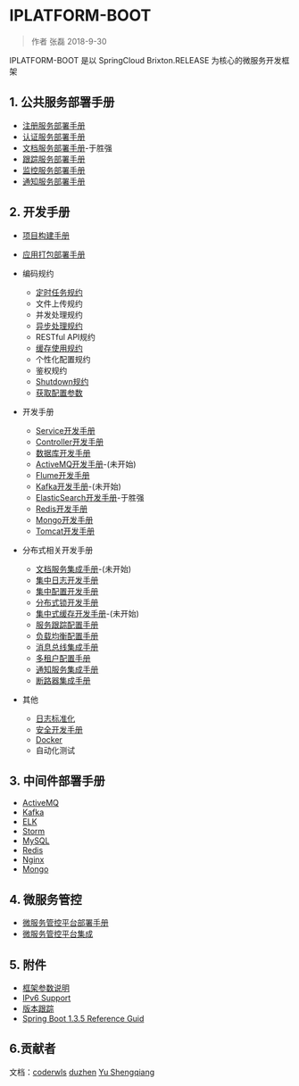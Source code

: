 # IPLATFORM-BOOT

>  作者 张磊 2018-9-30

IPLATFORM-BOOT 是以 SpringCloud Brixton.RELEASE 为核心的微服务开发框架

## 1. 公共服务部署手册

* [注册服务部署手册](iplatform-common/DiscoveryService.md)
* [认证服务部署手册](iplatform-common/AuthService.md)
* [文档服务部署手册](iplatform-common/DfssService.md)-于胜强
* [跟踪服务部署手册](iplatform-common/TraceService.md)
* [监控服务部署手册](iplatform-common/AdminService.md)
* [通知服务部署手册](iplatform-common/NotifyService.md)

## 2. 开发手册

* [项目构建手册](YourFirstProject.md)
* [应用打包部署手册](ProjectBuild.md)
* 编码规约

  * [定时任务规约](developer/coding/Schedule.md)
  * 文件上传规约
  * 并发处理规约
  * [异步处理规约](developer/coding/Async.md)
  * RESTful API规约
  * [缓存使用规约](developer/coding/Cache.md)
  * 个性化配置规约
  * 鉴权规约
  * [Shutdown规约](developer/coding/Shutdown.md)
  * [获取配置参数](developer/coding/Environment.md)
* 开发手册
  * [Service开发手册](developer/service/README.md)
  * [Controller开发手册](developer/controller/README.md)
  * [数据库开发手册](developer/database/README.md)
  * [ActiveMQ开发手册](developer/activemq/README.md)-(未开始)
  * [Flume开发手册](developer/flume/README.md)
  * [Kafka开发手册](developer/kafka/README.md)-(未开始)
  * [ElasticSearch开发手册](developer/elasticsearch/README.md)-于胜强
  * [Redis开发手册](developer/redis/README.md)
  * [Mongo开发手册](developer/mongo/README.md)
  * [Tomcat开发手册](developer/tomcat/README.md)
* 分布式相关开发手册

  * [文档服务集成手册](/developer/dfss/README.md)-(未开始)
  * [集中日志开发手册](/developer/logger/README.md)
  * [集中配置开发手册](/developer/config/README.md)
  * [分布式锁开发手册](developer/distributedlock/README.md)
  * [集中式缓存开发手册](developer/distributedcache/README.md)-(未开始)
  * [服务跟踪配置手册](developer/trace/README.md)
  * [负载均衡配置手册](developer/loadbalance/README.md)
  * [消息总线集成手册](developer/messagebus/README.md)
  * [多租户配置手册](developer/multitenant/README.md)
  * [通知服务集成手册](developer/notify/README.md)
  * [断路器集成手册](developer/hystrix/README.md)
* 其他

  * [日志标准化](Logs.md)
  * [安全开发手册](Security.md)
  * [Docker](Dockerfile.md)
  * 自动化测试

## 3. 中间件部署手册

- [ActiveMQ](middleware/ActiveMQ.md)
- [Kafka](middleware/Kafka.md)
- [ELK](middleware/ELK.md)
- [Storm](middleware/Storm.md)
- [MySQL](middleware/MysQL.md)
- [Redis](middleware/Redis.md)
- [Nginx](middleware/Nginx.md)
- [Mongo](middleware/Mongo.md)

## 4. 微服务管控

- [微服务管控平台部署手册](product/triden/README.md)
- [微服务管控平台集成](product/triden/API.md)

## 5. 附件

* [框架参数说明](Properties.md)
* [IPv6 Support](IPv6.md)
* [版本跟踪](ChangeLog.md)
* [Spring Boot 1.3.5 Reference Guid](https://docs.spring.io/spring-boot/docs/1.3.5.RELEASE/reference/html/)

## 6.贡献者

文档：[coderwls](https://github.com/coderwls) [duzhen](https://github.com/duzhen020623) [Yu Shengqiang](https://github.com/ShefronYudy)